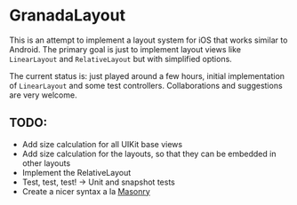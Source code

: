 GranadaLayout
=============

This is an attempt to implement a layout system for iOS that works similar to Android.
The primary goal is just to implement layout views like ``LinearLayout`` and ``RelativeLayout`` but with simplified options.

The current status is: just played around a few hours, initial implementation of ``LinearLayout`` and some test controllers.
Collaborations and suggestions are very welcome.

TODO:
-----
- Add size calculation for all UIKit base views
- Add size calculation for the layouts, so that they can be embedded in other layouts
- Implement the RelativeLayout
- Test, test, test! -> Unit and snapshot tests
- Create a nicer syntax a la [Masonry](https://github.com/Masonry/Masonry)